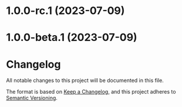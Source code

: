 # 1.0.0-rc.1 (2023-07-09)

# 1.0.0-beta.1 (2023-07-09)

# Changelog

All notable changes to this project will be documented in this file.

The format is based on [Keep a Changelog](https://keepachangelog.com/en/1.0.0/), and this project adheres to [Semantic Versioning](https://semver.org/spec/v2.0.0.html).
